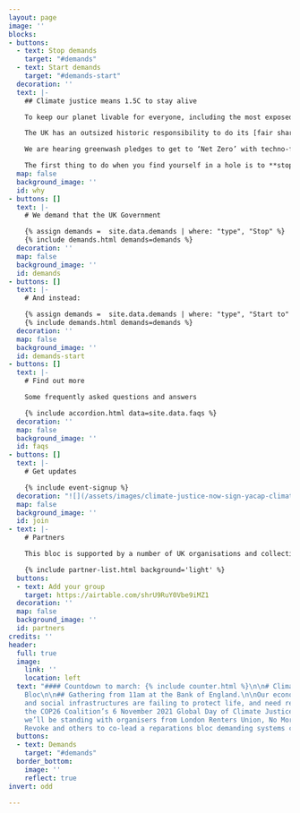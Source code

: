 ```yaml
---
layout: page
image: ''
blocks:
- buttons:
  - text: Stop demands
    target: "#demands"
  - text: Start demands
    target: "#demands-start"
  decoration: ''
  text: |-
    ## Climate justice means 1.5C to stay alive

    To keep our planet livable for everyone, including the most exposed and marginalised among us, we need to **keep global heating to no more than 1.5C temperature increase**. Our world is already nearly 1.2C hotter. Those least responsible are already paying the highest price and have the least resources to protect themselves from raging climate impacts.

    The UK has an outsized historic responsibility to do its [fair share](https://waronwant.org/sites/default/files/20-21_FairShareUK_Infographic_web.pdf) and lead the world in meeting the global climate goal of 1.5C set by the Paris Agreement. Our country is disproportionately responsible for carbon emissions after profiting for over 400 years from slavery, colonialism and the continued extraction and exploitation of communities in the Global South.

    We are hearing greenwash pledges to get to ‘Net Zero’ with techno-fixes and more false solutions. **Net zero is NOT zero**. To meet the UK’s fair share of 1.5C to stay alive, we need a rapid and justice-centred transition to get to **real zero carbon emissions by 2030.** That’s just 9 years from now. So how do we get there and how can we force our government to go about it equitably?

    The first thing to do when you find yourself in a hole is to **stop** digging. There are red lines the UK government cannot cross if it wants to maintain credibility as a genuine climate leader. And it must **start** providing the care and reparations that communities here and around the world need to protect themselves and repair the damage already done. We hope you will join us in coming together to call for the UK to meet our **stop** and **start** demands.
  map: false
  background_image: ''
  id: why
- buttons: []
  text: |-
    # We demand that the UK Government

    {% assign demands =  site.data.demands | where: "type", "Stop" %}
    {% include demands.html demands=demands %}
  decoration: ''
  map: false
  background_image: ''
  id: demands
- buttons: []
  text: |-
    # And instead:

    {% assign demands =  site.data.demands | where: "type", "Start to" %}
    {% include demands.html demands=demands %}
  decoration: ''
  map: false
  background_image: ''
  id: demands-start
- buttons: []
  text: |-
    # Find out more

    Some frequently asked questions and answers

    {% include accordion.html data=site.data.faqs %}
  decoration: ''
  map: false
  background_image: ''
  id: faqs
- buttons: []
  text: |-
    # Get updates

    {% include event-signup %}
  decoration: "![](/assets/images/climate-justice-now-sign-yacap-climate-strike-2020.png)"
  map: false
  background_image: ''
  id: join
- text: |-
    # Partners

    This bloc is supported by a number of UK organisations and collectives.

    {% include partner-list.html background='light' %}
  buttons:
  - text: Add your group
    target: https://airtable.com/shrU9RuY0Vbe9iMZ1
  decoration: ''
  map: false
  background_image: ''
  id: partners
credits: ''
header:
  full: true
  image:
    link: ''
    location: left
  text: "#### Countdown to march: {% include counter.html %}\n\n# Climate Reparations
    Bloc\n\n## Gathering from 11am at the Bank of England.\n\nOur economic, political
    and social infrastructures are failing to protect life, and need repairing. At
    the COP26 Coalition’s 6 November 2021 Global Day of Climate Justice London rally,
    we’ll be standing with organisers from London Renters Union, No More Exclusions,
    Revoke and others to co-lead a reparations bloc demanding systems change. "
  buttons:
  - text: Demands
    target: "#demands"
  border_bottom:
    image: ''
    reflect: true
invert: odd

---
```

